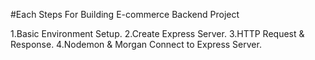 #Each Steps For Building E-commerce Backend Project

1.Basic Environment Setup.
2.Create Express Server.
3.HTTP Request & Response.
4.Nodemon & Morgan Connect to Express Server.